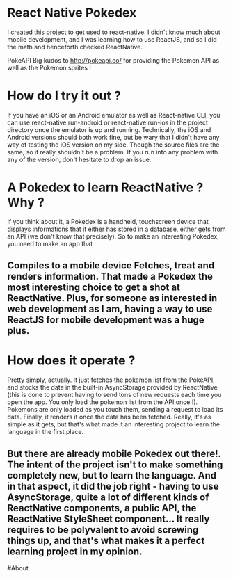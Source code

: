 
# React Native Pokedex
I created this project to get used to react-native. I didn't know much about mobile development, and I was learning how to use ReactJS, and so I did the math and henceforth checked ReactNative.

PokeAPI
Big kudos to http://pokeapi.co/ for providing the Pokemon API as well as the Pokemon sprites !

# How do I try it out ?
If you have an iOS or an Android emulator as well as React-native CLI, you can use react-native run-android or react-native run-ios in the project directory once the emulator is up and running. Technically, the iOS and Android versions should both work fine, but be wary that I didn't have any way of testing the iOS version on my side. Though the source files are the same, so it really shouldn't be a problem. If you run into any problem with any of the version, don't hesitate to drop an issue.

# A Pokedex to learn ReactNative ? Why ?
If you think about it, a Pokedex is a handheld, touchscreen device that displays informations that it either has stored in a database, either gets from an API (we don't know that precisely). So to make an interesting Pokedex, you need to make an app that

Compiles to a mobile device
Fetches, treat and renders information.
That made a Pokedex the most interesting choice to get a shot at ReactNative. Plus, for someone as interested in web development as I am, having a way to use ReactJS for mobile development was a huge plus.
---
# How does it operate ?
Pretty simply, actually. It just fetches the pokemon list from the PokeAPI, and stocks the data in the built-in AsyncStorage provided by ReactNative (this is done to prevent having to send tons of new requests each time you open the app. You only load the pokemon list from the API once !). Pokemons are only loaded as you touch them, sending a request to load its data. Finally, it renders it once the data has been fetched. Really, it's as simple as it gets, but that's what made it an interesting project to learn the language in the first place.

But there are already mobile Pokedex out there!.
The intent of the project isn't to make something completely new, but to learn the language. And in that aspect, it did the job right - having to use AsyncStorage, quite a lot of different kinds of ReactNative components, a public API, the ReactNative StyleSheet component... It really requires to be polyvalent to avoid screwing things up, and that's what makes it a perfect learning project in my opinion.
----
#About

